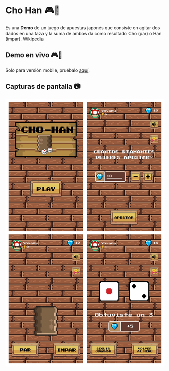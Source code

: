 # Cho Han 🎮🎲
Es una **Demo** de un juego de apuestas japonés que consiste en agitar dos dados en una taza y la suma de ambos da como resultado Cho (par) o Han (impar). [Wikipedia](https://en.wikipedia.org/wiki/Ch%C5%8D-han)

## Demo en vivo 🎮🚀
Solo para versión mobile, pruébalo [aquí](https://yovani-morales.github.io/Cho-Han/).

## Capturas de pantalla 📷
![Cho Han collage](/assets/imgs/screenshot/cho-han-collage.png)